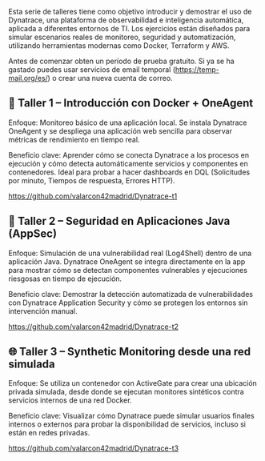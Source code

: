 Esta serie de talleres tiene como objetivo introducir y demostrar el uso de Dynatrace, una plataforma de observabilidad e inteligencia automática, aplicada a diferentes entornos de TI. Los ejercicios están diseñados para simular escenarios reales de monitoreo, seguridad y automatización, utilizando herramientas modernas como Docker, Terraform y AWS.

Antes de comenzar obten un período de prueba gratuito. Si ya se ha gastado puedes usar servicios de email temporal (https://temp-mail.org/es/) o crear una nueva cuenta de correo.

## 🧪 Taller 1 – Introducción con Docker + OneAgent
Enfoque:
Monitoreo básico de una aplicación local.
Se instala Dynatrace OneAgent y se despliega una aplicación web sencilla para observar métricas de rendimiento en tiempo real.

Beneficio clave:
Aprender cómo se conecta Dynatrace a los procesos en ejecución y cómo detecta automáticamente servicios y componentes en contenedores. Ideal para probar a hacer dashboards en DQL (Solicitudes por minuto, Tiempos de respuesta, Errores HTTP).


https://github.com/valarcon42madrid/Dynatrace-t1



## 🔐 Taller 2 – Seguridad en Aplicaciones Java (AppSec)
Enfoque:
Simulación de una vulnerabilidad real (Log4Shell) dentro de una aplicación Java.
Dynatrace OneAgent se integra directamente en la app para mostrar cómo se detectan componentes vulnerables y ejecuciones riesgosas en tiempo de ejecución.

Beneficio clave:
Demostrar la detección automatizada de vulnerabilidades con Dynatrace Application Security y cómo se protegen los entornos sin intervención manual.


https://github.com/valarcon42madrid/Dynatrace-t2



## 🌐 Taller 3 – Synthetic Monitoring desde una red simulada
Enfoque:
Se utiliza un contenedor con ActiveGate para crear una ubicación privada simulada, desde donde se ejecutan monitores sintéticos contra servicios internos de una red Docker.

Beneficio clave:
Visualizar cómo Dynatrace puede simular usuarios finales internos o externos para probar la disponibilidad de servicios, incluso si están en redes privadas.


https://github.com/valarcon42madrid/Dynatrace-t3

